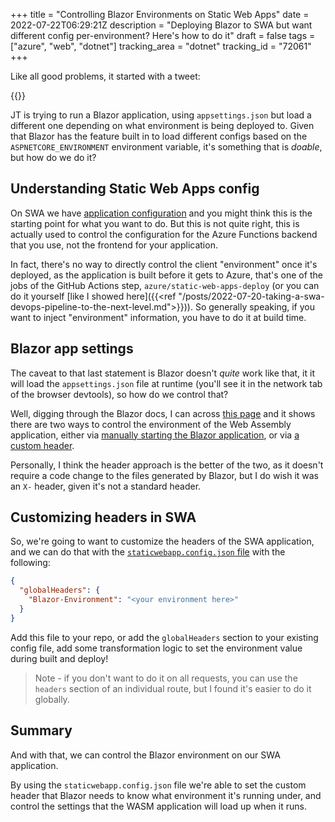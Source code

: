 +++
title = "Controlling Blazor Environments on Static Web Apps"
date = 2022-07-22T06:29:21Z
description = "Deploying Blazor to SWA but want different config per-environment? Here's how to do it"
draft = false
tags = ["azure", "web", "dotnet"]
tracking_area = "dotnet"
tracking_id = "72061"
+++

Like all good problems, it started with a tweet:

{{<tweet user="turtleonabike" id="1549998674557947905">}}

JT is trying to run a Blazor application, using `appsettings.json` but load a different one depending on what environment is being deployed to. Given that Blazor has the feature built in to load different configs based on the `ASPNETCORE_ENVIRONMENT` environment variable, it's something that is _doable_, but how do we do it?

## Understanding Static Web Apps config

On SWA we have [application configuration](https://docs.microsoft.com/azure/static-web-apps/application-settings?{{<cda>}}) and you might think this is the starting point for what you want to do. But this is not quite right, this is actually used to control the configuration for the Azure Functions backend that you use, not the frontend for your application.

In fact, there's no way to directly control the client "environment" once it's deployed, as the application is built before it gets to Azure, that's one of the jobs of the GitHub Actions step, `azure/static-web-apps-deploy` (or you can do it yourself [like I showed here]({{<ref "/posts/2022-07-20-taking-a-swa-devops-pipeline-to-the-next-level.md">}})). So generally speaking, if you want to inject "environment" information, you have to do it at build time.

## Blazor app settings

The caveat to that last statement is Blazor doesn't _quite_ work like that, it it will load the `appsettings.json` file at runtime (you'll see it in the network tab of the browser devtools), so how do we control that?

Well, digging through the Blazor docs, I can across [this page](https://docs.microsoft.com/aspnet/core/blazor/fundamentals/environments?view=aspnetcore-6.0&{{<cda>}}) and it shows there are two ways to control the environment of the Web Assembly application, either via [manually starting the Blazor application](https://docs.microsoft.com/aspnet/core/blazor/fundamentals/environments?view=aspnetcore-6.0&{{<cda>}}#set-the-environment-via-startup-configuration), or via [a custom header](https://docs.microsoft.com/aspnet/core/blazor/fundamentals/environments?view=aspnetcore-6.0&{{<cda>}}#set-the-environment-via-header).

Personally, I think the header approach is the better of the two, as it doesn't require a code change to the files generated by Blazor, but I do wish it was an `X-` header, given it's not a standard header.

## Customizing headers in SWA

So, we're going to want to customize the headers of the SWA application, and we can do that with the [`staticwebapp.config.json` file](https://docs.microsoft.com/azure/static-web-apps/configuration?{{<cda>}}) with the following:

```json
{
  "globalHeaders": {
    "Blazor-Environment": "<your environment here>"
  }
}
```

Add this file to your repo, or add the `globalHeaders` section to your existing config file, add some transformation logic to set the environment value during built and deploy!

> Note - if you don't want to do it on all requests, you can use the `headers` section of an individual route, but I found it's easier to do it globally.

## Summary

And with that, we can control the Blazor environment on our SWA application.

By using the `staticwebapp.config.json` file we're able to set the custom header that Blazor needs to know what environment it's running under, and control the settings that the WASM application will load up when it runs.
